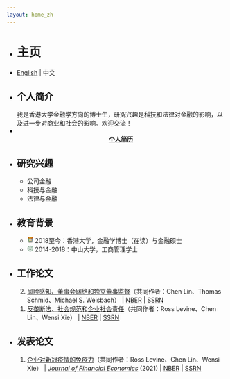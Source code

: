 ```yaml
---
layout: home_zh
---
```


<ul class="posts">
<li class="posts-labelgroup">
<h1 id="posts-label">主页</h1>
</li>

<li>
<p class="post center"><a href='./index.html'>English</a> | 中文</p>
</li>

<li>
<h2 class="post-title">个人简介</h2>
<div class="post">我是香港大学金融学方向的博士生，研究兴趣是科技和法律对金融的影响，以及进一步对商业和社会的影响。欢迎交流！</div>
</li>

<li>
<div align="center">
<br>
<strong><a class="icon-pdf" href="./assets/简历_丁文治.pdf" target="_blank">个人简历</a></strong>
</div>
</li>

<li>
<h2 class="post-title">研究兴趣</h2>
<ul class="my-list">
<li class="post">公司金融</li>
<li class="post">科技与金融</li>
<li class="post">法律与金融</li>
</ul>
</li>

<li>
<h2 class="post-title">教育背景</h2>
<ul class="my-list">
<li class="post"><img src="./assets/img/hku.png" alt="HKU Logo" width="14"> 2018至今：香港大学，金融学博士（在读）与金融硕士</li>
<li class="post"><img src="./assets/img/sysu.png" alt="SYSU Logo" width="14"> 2014-2018：中山大学，工商管理学士</li>
</ul>
</li>

<li>
<h2 class="post-title">工作论文</h2>
<ol reversed>
<li class="post"><a class="two" href="/pages/research_zh.html#penalty_vote">风险感知、董事会网络和独立董事监督</a>（共同作者：Chen Lin、Thomas Schmid、Michael S. Weisbach） | <a class='icon-ext-link' href='https://www.nber.org/papers/w28976' target="_blank"  rel="noreferrer">NBER</a> | <a class='icon-ext-link' href='https://papers.ssrn.com/sol3/papers.cfm?abstract_id=3872749' target="_blank"  rel="noreferrer">SSRN</a>
</li>
<li class="post"><a class="two" href="/pages/research_zh.html#comp_csr">反垄断法、社会规范和企业社会责任</a>（共同作者：Ross Levine、Chen Lin、Wensi Xie） | <a class='icon-ext-link' href='https://www.nber.org/papers/w27493' target="_blank"  rel="noreferrer">NBER</a> | <a class='icon-ext-link' href='https://papers.ssrn.com/sol3/papers.cfm?abstract_id=3605990' target="_blank"  rel="noreferrer">SSRN</a>
</li>
</ol>
</li>

<li>
<h2 class="post-title">发表论文</h2>
<ol reversed>
<li class="post"><a class="two" href="/pages/research_zh.html#covid_immunity">企业对新冠疫情的免疫力</a>（共同作者：Ross Levine、Chen Lin、Wensi Xie） | <a class='icon-ext-link' href='https://doi.org/10.1016/j.jfineco.2021.03.005' target="_blank"  rel="noreferrer"><i>Journal of Financial Economics</i></a> (2021) | <a class='icon-ext-link' href='https://www.nber.org/papers/w27055' target="_blank"  rel="noreferrer">NBER</a> | <a class='icon-ext-link' href='https://papers.ssrn.com/sol3/papers.cfm?abstract_id=3578585' target="_blank"  rel="noreferrer">SSRN</a>
</li>
</ol>
</li>
